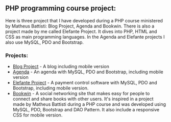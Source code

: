 ## PHP programming course project:

Here is three project that I have developed during a PHP course ministered by Matheus Battisti: Blog Project, Agenda and Bookwin. There is also a project made by me called Elefante Project.
It dives into PHP, HTML and CSS as main programming languages. In the Agenda and Elefante projects I also use MySQL, PDO and Bootstrap.

### Projects:

- <a href="https://github.com/augustoafleal/php-projects/tree/main/project_blog">Blog Project</a> - A blog including mobile version
- <a href="https://github.com/augustoafleal/php-projects/tree/main/agenda">Agenda</a> - An agenda with MySQL, PDO and Bootstrap, including mobile version
- <a href="https://github.com/augustoafleal/php-projects/tree/main/elefante_project">Elefante Project</a> - A payment control software with MySQL, PDO and Bootstrap, including mobile version.
- <a href="https://github.com/augustoafleal/php-projects/tree/main/bookwin">Bookwin</a> - A social networking site that makes easy for people to connect and share books with other users. It's inspired in a project made by Matheus Battisti during a PHP course and was developed using MySQL, PDO, Bootstrap and DAO Pattern. It also include a responsive CSS for mobile version.
